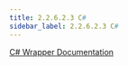 ```yaml
---
title: 2.2.6.2.3 C#
sidebar_label: 2.2.6.2.3 C#
---
```


[C# Wrapper Documentation](../../../artifacts/glasswall_sdk_wrappers-editor-c_sharp.docx)